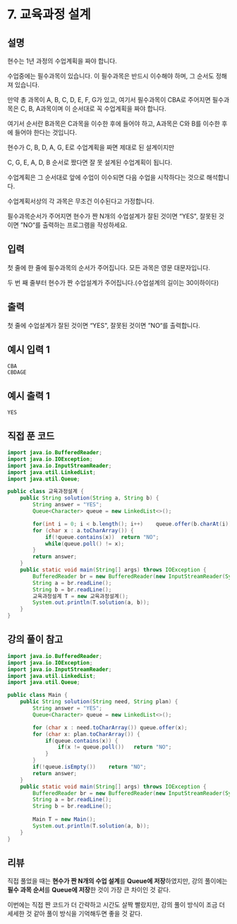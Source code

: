 # 7. 교육과정 설계

## 설명

현수는 1년 과정의 수업계획을 짜야 합니다.

수업중에는 필수과목이 있습니다. 이 필수과목은 반드시 이수해야 하며, 그 순서도 정해져 있습니다.

만약 총 과목이 A, B, C, D, E, F, G가 있고, 여기서 필수과목이 CBA로 주어지면 필수과목은 C, B, A과목이며 이 순서대로 꼭 수업계획을 짜야 합니다.

여기서 순서란 B과목은 C과목을 이수한 후에 들어야 하고, A과목은 C와 B를 이수한 후에 들어야 한다는 것입니다.

현수가 C, B, D, A, G, E로 수업계획을 짜면 제대로 된 설계이지만

C, G, E, A, D, B 순서로 짰다면 잘 못 설계된 수업계획이 됩니다.

수업계획은 그 순서대로 앞에 수업이 이수되면 다음 수업을 시작하다는 것으로 해석합니다.

수업계획서상의 각 과목은 무조건 이수된다고 가정합니다.

필수과목순서가 주어지면 현수가 짠 N개의 수업설계가 잘된 것이면 “YES", 잘못된 것이면 ”NO“를 출력하는 프로그램을 작성하세요.



## 입력

첫 줄에 한 줄에 필수과목의 순서가 주어집니다. 모든 과목은 영문 대문자입니다.

두 번 째 줄부터 현수가 짠 수업설계가 주어집니다.(수업설계의 길이는 30이하이다)



## 출력

첫 줄에 수업설계가 잘된 것이면 “YES", 잘못된 것이면 ”NO“를 출력합니다.



## 예시 입력 1 

```
CBA
CBDAGE
```



## 예시 출력 1

```
YES
```



## 직접 푼 코드

```java
import java.io.BufferedReader;
import java.io.IOException;
import java.io.InputStreamReader;
import java.util.LinkedList;
import java.util.Queue;

public class 교육과정설계 {
    public String solution(String a, String b) {
        String answer = "YES";
        Queue<Character> queue = new LinkedList<>();

        for(int i = 0; i < b.length(); i++)    queue.offer(b.charAt(i));
        for (char x : a.toCharArray()) {
            if(!queue.contains(x))  return "NO";
            while(queue.poll() != x);
        }
        return answer;
    }
    public static void main(String[] args) throws IOException {
        BufferedReader br = new BufferedReader(new InputStreamReader(System.in));
        String a = br.readLine();
        String b = br.readLine();
        교육과정설계 T = new 교육과정설계();
        System.out.println(T.solution(a, b));
    }
}
```



## 강의 풀이 참고

```java
import java.io.BufferedReader;
import java.io.IOException;
import java.io.InputStreamReader;
import java.util.LinkedList;
import java.util.Queue;

public class Main {
    public String solution(String need, String plan) {
        String answer = "YES";
        Queue<Character> queue = new LinkedList<>();

        for (char x : need.toCharArray()) queue.offer(x);
        for (char x: plan.toCharArray()) {
            if(queue.contains(x)) {
                if(x != queue.poll())   return "NO";
            }
        }
        if(!queue.isEmpty())    return "NO";
        return answer;
    }
    public static void main(String[] args) throws IOException {
        BufferedReader br = new BufferedReader(new InputStreamReader(System.in));
        String a = br.readLine();
        String b = br.readLine();
      
        Main T = new Main();
        System.out.println(T.solution(a, b));
    }
}
```



## 리뷰

직접 풀었을 때는 **현수가 짠 N개의 수업 설계**를 **Queue에 저장**하였지만, 강의 풀이에는 **필수 과목 순서**를 **Queue에 저장**한 것이 가장 큰 차이인 것 같다.

이번에는 직접 짠 코드가 더 간략하고 시간도 살짝 빨랐지만, 강의 풀이 방식이 조금 더 세세한 것 같아 풀이 방식을 기억해두면 좋을 것 같다.